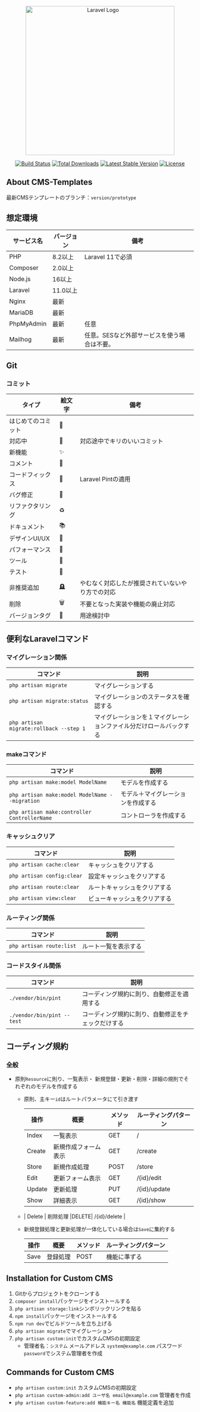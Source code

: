 <p align="center"><a href="https://laravel.com" target="_blank"><img src="https://raw.githubusercontent.com/laravel/art/master/logo-lockup/5%20SVG/2%20CMYK/1%20Full%20Color/laravel-logolockup-cmyk-red.svg" width="400" alt="Laravel Logo"></a></p>

<p align="center">
<a href="https://github.com/laravel/framework/actions"><img src="https://github.com/laravel/framework/workflows/tests/badge.svg" alt="Build Status"></a>
<a href="https://packagist.org/packages/laravel/framework"><img src="https://img.shields.io/packagist/dt/laravel/framework" alt="Total Downloads"></a>
<a href="https://packagist.org/packages/laravel/framework"><img src="https://img.shields.io/packagist/v/laravel/framework" alt="Latest Stable Version"></a>
<a href="https://packagist.org/packages/laravel/framework"><img src="https://img.shields.io/packagist/l/laravel/framework" alt="License"></a>
</p>

## About CMS-Templates

最新CMSテンプレートのブランチ：`version/prototype`

## 想定環境

| サービス名      | バージョン     | 備考                      |
|------------|-----------|-------------------------|
| PHP        | 8.2以上     | Laravel 11で必須           |
| Composer   | 2.0以上     |                         |
| Node.js    | 16以上      |                         |
| Laravel    | 11.0以上    |                         |
| Nginx      | 最新        |                         |
| MariaDB    | 最新        |                         |
| PhpMyAdmin | 最新        | 任意                      |
| Mailhog    | 最新        | 任意。SESなど外部サービスを使う場合は不要。 |

## Git
### コミット

| タイプ       | 絵文字 | 備考                       |
|-----------|----|--------------------------|
| はじめてのコミット | 🎉 |                          |
| 対応中       | 🚧 | 対応途中でキリのいいコミット           |
| 新機能       | ✨  |                          |
| コメント      | 💬 |                          |
| コードフィックス  | 🧹 | Laravel Pintの適用          |
| バグ修正      | 🐛 |                          |
| リファクタリング  | ♻️ |                          |
| ドキュメント    | 📚 |                          |
| デザインUI/UX | 🎨 |                          |
| パフォーマンス   | 🐎 |                          |
| ツール       | 🔧 |                          |
| テスト       | 🚨 |                          |
| 非推奨追加     | 🪦 | やむなく対応したが推奨されていないやり方での対応 |
| 削除        | 🗑️ | 不要となった実装や機能の廃止対応         |
| バージョンタグ   | 🔖 | 用途検討中                    |


## 便利なLaravelコマンド

### マイグレーション関係
| コマンド | 説明 |
| --- | --- |
| `php artisan migrate` | マイグレーションする |
| `php artisan migrate:status` | マイグレーションのステータスを確認する |
| `php artisan migrate:rollback --step 1` | マイグレーションを１マイグレーションファイル分だけロールバックする |

### makeコマンド
| コマンド                                           | 説明                |
|------------------------------------------------|-------------------|
| `php artisan make:model ModelName`             | モデルを作成する          |
| `php artisan make:model ModelName --migration` | モデル＋マイグレーションを作成する |
| `php artisan make:controller ControllerName`   | コントローラを作成する       | 

### キャッシュクリア
| コマンド | 説明 |
| --- | --- |
| `php artisan cache:clear` | キャッシュをクリアする |
| `php artisan config:clear` | 設定キャッシュをクリアする |
| `php artisan route:clear` | ルートキャッシュをクリアする |
| `php artisan view:clear` | ビューキャッシュをクリアする |

### ルーティング関係
| コマンド | 説明 |
| --- | --- |
| `php artisan route:list` | ルート一覧を表示する |

### コードスタイル関係
| コマンド                 | 説明                       |
|----------------------|--------------------------|
| `./vendor/bin/pint`  | コーディング規約に則り、自動修正を適用する    |
| `./vendor/bin/pint --test` | コーディング規約に則り、自動修正をチェックだけする |

## コーディング規約
### 全般
- 原則`Resource`に則り、一覧表示・ 新規登録・更新・削除・詳細の規則でそれぞれのモデルを作成する
  - 原則、主キー`id`はルートパラメータにて引き渡す

    | 操作     | 概要          | メソッド | ルーティングパターン   |
    |--------|-------------|---|--------------|
    | Index  | 一覧表示     　  |GET| /            |
    | Create | 新規作成フォーム表示    |GET| /create      |
    | Store  | 新規作成処理      |POST| /store       |
    | Edit   | 更新フォーム表示      |GET| /{id}/edit   |
    | Update | 更新処理        |PUT| /{id}/update |
    | Show   | 詳細表示        |GET| /{id}/show   |
  - | Delete | 削除処理        |DELETE| /{id}/delete |

  - 新規登録処理と更新処理が一体化している場合は`Save`に集約する

    | 操作       | 概要       | メソッド | ルーティングパターン |
    |----------|----------|---|------------|
    | Save     | 登録処理     |POST| 機能に準ずる     |

##  Installation for Custom CMS
1. Gitからプロジェクトをクローンする
2. `composer install`パッケージをインストールする
3. `php artisan storage:link`シンボリックリンクを貼る
4. `npm install`パッケージをインストールする
5. `npm run dev`でビルドツールを立ち上げる
6. `php artisan migrate`でマイグレーション
7. `php artisan custom:init`でカスタムCMSの初期設定
   - 管理者名：`システム` メールアドレス `system@example.com` パスワード `password`でシステム管理者を作成

##  Commands for Custom CMS
- `php artisan custom:init` カスタムCMSの初期設定
- `php artisan custom-admin:add ユーザ名 email@example.com` 管理者を作成
- `php artisan custom-feature:add 機能キー名 機能名` 機能定義を追加

